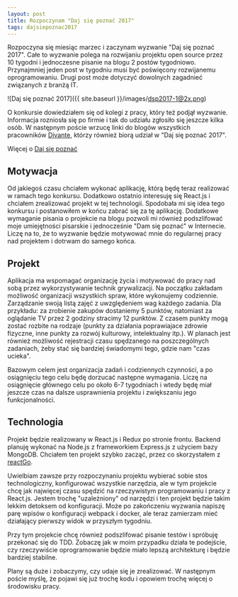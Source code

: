 ```yaml
---
layout: post
title: Rozpoczynam "Daj się poznać 2017"
tags: dajsiepoznac2017
---
```


Rozpoczyna się miesiąc marzec i zaczynam wyzwanie "Daj się poznać 2017". Całe to wyzwanie polega na rozwijaniu projektu open source przez 10 tygodni i jednoczesne pisanie na blogu 2 postów tygodniowo. Przynajmniej jeden post w tygodniu musi być poświęcony rozwijanemu oprogramowaniu. Drugi post może dotyczyć dowolnych zagadnieć związanych z branżą IT.

<!--more-->

![Daj się poznać 2017]({{ site.baseurl }}/images/dsp2017-1@2x.png)

O konkursie dowiedziałem się od kolegi z pracy, który też podjął wyzwanie. Informacja rozniosła się po firmie i tak do udziału zgłosiło się jeszcze kilka osób. W następnym poście wrzucę linki do blogów wszystkich pracowników [Divante](https://divante.pl/), którzy również biorą udział w "Daj się poznać 2017".

Więcej o [Daj się poznać](http://devstyle.pl/daj-sie-poznac/)

## Motywacja

Od jakiegoś czasu chciałem wykonać aplikację, którą będę teraz realizować w ramach tego konkursu. Dodatkowo ostatnio interesuję się React.js i chciałem zrealizować projekt w tej technologii. Spodobała mi się idea tego konkursu i postanowiłem w końcu zabrać się za tę aplikację. Dodatkowe wymaganie pisania o projekcie na blogu pozwoli mi również podszlifować moje umiejętności pisarskie i jednocześnie "Dam się poznać" w Internecie. Liczę na to, że to wyzwanie będzie motywować mnie do regularnej pracy nad projektem i dotrwam do samego końca.

## Projekt

Aplikacja ma wspomagać organizację życia i motywować do pracy nad sobą przez wykorzystywanie technik grywalizacji. Na początku zakładam możliwość organizacji wszystkich spraw, które wykonujemy codziennie. Zarządzanie swoją listą zajęć z uwzględeniem wag każdego zadania. Dla przykładu: za zrobienie zakupów dostaniemy 5 punktów, natomiast za oglądanie TV przez 2 godziny stracimy 12 punktów. Z czasem punkty mogą zostać rozbite na rodzaje (punkty za działania poprawiajace zdrowie fizyczne, inne punkty za rozwój kulturowy, intelektualny itp.). W planach jest również możliwość rejestracji czasu spędzanego na poszczególnych zadaniach, żeby stać się bardziej świadomymi tego, gdzie nam "czas ucieka".

Bazowym celem jest organizacja zadań i codziennych czynności, a po osiągnięciu tego celu będę dorzucać następne wymagania. Liczę na osiągnięcie głównego celu po około 6-7 tygodniach i wtedy będę miał jeszcze czas na dalsze usprawnienia projektu i zwiększaniu jego funkcjonalności.

## Technologia

Projekt będzie realizowany w React.js i Redux po stronie frontu. Backend planuję wykonać na Node.js z frameworkiem Express.js z użyciem bazy MongoDB. Chciałem ten projekt szybko zacząć, przez co skorzystałem z [reactGo](https://github.com/reactGo/reactGo).

Uwielbiam zawsze przy rozpoczynaniu projektu wybierać sobie stos technologiczny, konfigurować wszystkie narzędzia, ale w tym projekcie chcę jak najwięcej czasu spędzić na rzeczywistym programowaniu i pracy z React.js. Jestem trochę "uzależniony" od narzędzi i ten projekt będzie takim lekkim detoksem od konfiguracji. Może po zakończeniu wyzwania napiszę parę wpisów o konfiguracji webpack i docker, ale teraz zamierzam mieć działający pierwszy widok w przyszłym tygodniu.

Przy tym projekcie chcę również podszlifować pisanie testów i spróbuję przekonać się do TDD. Zobaczę jak w moim przypadku działa te podejście, czy rzeczywiście oprogramowanie będzie miało lepszą architekturę i będzie bardziej stabilne.

Plany są duże i zobaczymy, czy udaje się je zrealizować. W następnym poście myślę, że pojawi się już trochę kodu i opowiem trochę więcej o środowisku pracy.
